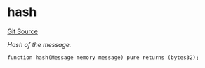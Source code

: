 # hash
[Git Source](https://github.com/darwinia-network/ORMP/blob/dc408522ef84e3f2da7fef5b81bd5e85c1a182a6/src/Common.sol)

*Hash of the message.*


```solidity
function hash(Message memory message) pure returns (bytes32);
```

